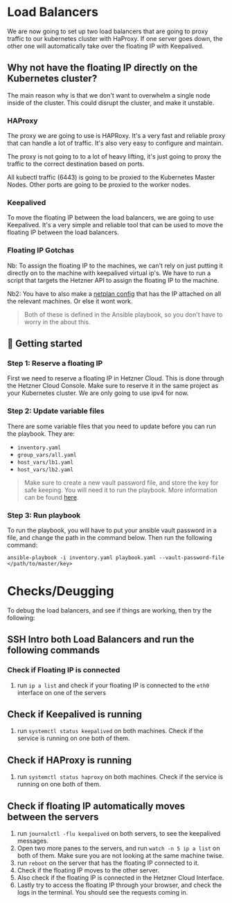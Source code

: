 # Load Balancers
We are now going to set up two load balancers that are going to proxy traffic to our kubernetes cluster with HaProxy. If one server goes down, the other one will automatically take over the floating IP with Keepalived.

## Why not have the floating IP directly on the Kubernetes cluster?
The main reason why is that we don't want to overwhelm a single node inside of the cluster. This could disrupt the cluster, and make it unstable.

### HAProxy
The proxy we are going to use is HAPRoxy. It's a very fast and reliable proxy that can handle a lot of traffic. It's also very easy to configure and maintain.

The proxy is not going to to a lot of heavy lifting, it's just going to proxy the traffic to the correct destination based on ports.

All kubectl traffic (6443) is going to be proxied to the Kubernetes Master Nodes. Other ports are going to be proxied to the worker nodes.

### Keepalived
To move the floating IP between the load balancers, we are going to use Keepalived. It's a very simple and reliable tool that can be used to move the floating IP between the load balancers.

### Floating IP Gotchas
Nb: To assign the floating IP to the machines, we can't rely on just putting it directly on to the machine with keepalived virtual ip's. We have to run a script that targets the Hetzner API to assign the floating IP to the machine.

Nb2: You have to also make a [netplan config](https://docs.hetzner.com/cloud/floating-ips/persistent-configuration) that has the IP attached on all the relevant machines. Or else it wont work.

> Both of these is defined in the Ansible playbook, so you don't have to worry in the about this.

## 🚀 Getting started

### Step 1: Reserve a floating IP
First we need to reserve a floating IP in Hetzner Cloud. This is done through the Hetzner Cloud Console. Make sure to reserve it in the same project as your Kubernetes cluster. We are only going to use ipv4 for now.

### Step 2: Update variable files
There are some variable files that you need to update before you can run the playbook. They are:
- `inventory.yaml`
- `group_vars/all.yaml`
- `host_vars/lb1.yaml`
- `host_vars/lb2.yaml`

> Make sure to create a new vault password file, and store the key for safe keeping. You will need it to run the playbook. More information can be found [here](https://docs.ansible.com/ansible/latest/vault_guide/index.html).

### Step 3: Run playbook
To run the playbook, you will have to put your ansible vault password in a file, and change the path in the command below. Then run the following command:

`ansible-playbook -i inventory.yaml playbook.yaml --vault-password-file </path/to/master/key>`

# Checks/Deugging
To debug the load balancers, and see if things are working, then try the following:

## SSH Intro both Load Balancers and run the following commands

### Check if Floating IP is connected
1. run `ip a list` and check if your floating IP is connected to the `eth0` interface on one of the servers

## Check if Keepalived is running
1. run `systemctl status keepalived` on both machines. Check if the service is running on one both of them.

## Check if HAProxy is running
1. run `systemctl status haproxy` on both machines. Check if the service is running on one both of them.

## Check if floating IP automatically moves between the servers
1. run `journalctl -flu keepalived` on both servers, to see the keepalived messages.
2. Open two more panes to the servers, and run `watch -n 5 ip a list` on both of them. Make sure you are not looking at the same machine twise.
3. run `reboot` on the server that has the floating IP connected to it. 
4. Check if the floating IP moves to the other server.
5. Also check if the floating IP is connected in the Hetzner Cloud Interface.
6. Lastly try to access the floating IP through your browser, and check the logs in the terminal. You should see the requests coming in.


